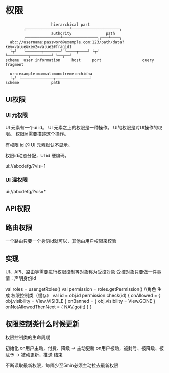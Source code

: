 # 权限

```
                    hierarchical part
        ┌───────────────────┴─────────────────────┐
                    authority               path
        ┌───────────────┴───────────────┐┌───┴────┐
  abc://username:password@example.com:123/path/data?key=value&key2=value2#fragid1
  └┬┘   └───────┬───────┘ └────┬────┘ └┬┘           └─────────┬─────────┘ └──┬──┘
scheme  user information     host     port                  query         fragment

  urn:example:mammal:monotreme:echidna
  └┬┘ └──────────────┬───────────────┘
scheme              path
```

## UI权限

### UI 元权限

UI 元素有一个ui id。
UI 元素之上的权限是一种操作。
UI的权限是对UI操作的权限。
权限id需要描述这个操作。

有权限 id 的 UI 元素默认不显示。

权限id动态分配，UI id 硬编码。

ui://abcdefg/?vis=1

### UI 混权限

ui://abcdefg/?vis=*

## API权限

## 路由权限

一个路由只要一个身份id就可以，其他由用户权限来校验

## 实现

UI、API、路由等需要进行权限控制等对象称为受控对象
受控对象只要做一件事情：声明身份id

val roles = user.getRoles()
val permission = roles.getPermission() //角色 生成 权限控制类（缓存）
val id = obj.id
permission.check(id) {
  onAllowed = { obj.visibility = View.VISIBLE }
  onBanned = { obj.visibility = View.GONE }
  onNotAllowedThenNext = { NAV.go(it) }
}

## 权限控制类什么时候更新

权限控制类的生命周期

初始化
on用户主动，付费、降级 -> 主动更新
on用户被动，被封号、被降级、被赋予 -> 被动更新，推送
结束

不断读取最新权限，每隔少至5min必须主动拉去最新权限

